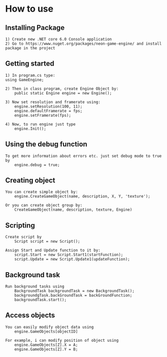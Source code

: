 # How to use

## Installing Package
    1) Create new .NET core 6.0 Console application
    2) Go to https://www.nuget.org/packages/neon-game-engine/ and install package in the project
## Getting started
    1) In program.cs type:
    using GameEngine;
    
    2) Then in class program, create Engine Object by:
        public static Engine engine = new Engine();
        
    3) Now set resolution and framerate using:
        engine.setResolution(100, 11);
        engine.defaultFramerate = fps;
        engine.setFramerate(fps);
    
    4) Now, to run engine just type
        engine.Init();
    
## Using the debug function
    To get more information about errors etc. just set debug mode to true by
        engine.debug = true;
    
## Creating object
    You can create simple object by:
        engine.CreateGameObject(name, description, X, Y, 'texture');
    
    Or you can create object group by:
        CreateGameObject(name, description, texture, Engine)
    
## Scripting
    Create script by 
        Script script = new Script();
    
    Assign Start and Update function to it by:
        script.Start = new Script.Start1(startFunction);
        script.Update = new Script.Update1(updateFunction);

## Background task
    Run background tasks using
        BackgroundTask backgroundTask = new BackgroundTask();
        backgroundgTask.backGroundTask = backGroundFunction;
        backgroundTask.start();

## Access objects
    You can easily modify object data using
        engine.GameObjects[objectID]

    For example, i can modify position of object using
        engine.GameObjects[Z].X = A;
        engine.GameObjects[Z].Y = B;

